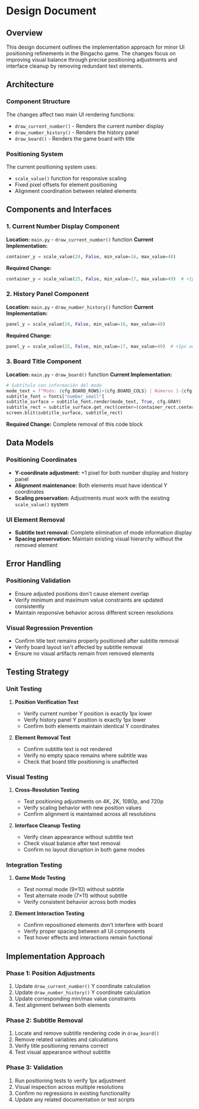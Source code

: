 # Design Document

## Overview

This design document outlines the implementation approach for minor UI positioning refinements in the Bingacho game. The changes focus on improving visual balance through precise positioning adjustments and interface cleanup by removing redundant text elements.

## Architecture

### Component Structure
The changes affect two main UI rendering functions:
- `draw_current_number()` - Renders the current number display
- `draw_number_history()` - Renders the history panel  
- `draw_board()` - Renders the game board with title

### Positioning System
The current positioning system uses:
- `scale_value()` function for responsive scaling
- Fixed pixel offsets for element positioning
- Alignment coordination between related elements

## Components and Interfaces

### 1. Current Number Display Component
**Location:** `main.py` - `draw_current_number()` function
**Current Implementation:**
```python
container_y = scale_value(24, False, min_value=16, max_value=48)
```
**Required Change:**
```python
container_y = scale_value(25, False, min_value=17, max_value=49)  # +1px adjustment
```

### 2. History Panel Component  
**Location:** `main.py` - `draw_number_history()` function
**Current Implementation:**
```python
panel_y = scale_value(24, False, min_value=16, max_value=48)
```
**Required Change:**
```python
panel_y = scale_value(25, False, min_value=17, max_value=49)  # +1px adjustment
```

### 3. Board Title Component
**Location:** `main.py` - `draw_board()` function
**Current Implementation:**
```python
# Subtítulo con información del modo
mode_text = f"Modo: {cfg.BOARD_ROWS}×{cfg.BOARD_COLS} | Números 1-{cfg.TOTAL_NUMBERS}"
subtitle_font = fonts["number_small"]
subtitle_surface = subtitle_font.render(mode_text, True, cfg.GRAY)
subtitle_rect = subtitle_surface.get_rect(center=(container_rect.centerx, title_y + scale_value(35, False, min_value=25, max_value=45)))
screen.blit(subtitle_surface, subtitle_rect)
```
**Required Change:** Complete removal of this code block

## Data Models

### Positioning Coordinates
- **Y-coordinate adjustment:** +1 pixel for both number display and history panel
- **Alignment maintenance:** Both elements must have identical Y coordinates
- **Scaling preservation:** Adjustments must work with the existing `scale_value()` system

### UI Element Removal
- **Subtitle text removal:** Complete elimination of mode information display
- **Spacing preservation:** Maintain existing visual hierarchy without the removed element

## Error Handling

### Positioning Validation
- Ensure adjusted positions don't cause element overlap
- Verify minimum and maximum value constraints are updated consistently
- Maintain responsive behavior across different screen resolutions

### Visual Regression Prevention
- Confirm title text remains properly positioned after subtitle removal
- Verify board layout isn't affected by subtitle removal
- Ensure no visual artifacts remain from removed elements

## Testing Strategy

### Unit Testing
1. **Position Verification Test**
   - Verify current number Y position is exactly 1px lower
   - Verify history panel Y position is exactly 1px lower
   - Confirm both elements maintain identical Y coordinates

2. **Element Removal Test**
   - Confirm subtitle text is not rendered
   - Verify no empty space remains where subtitle was
   - Check that board title positioning is unaffected

### Visual Testing
1. **Cross-Resolution Testing**
   - Test positioning adjustments on 4K, 2K, 1080p, and 720p
   - Verify scaling behavior with new position values
   - Confirm alignment is maintained across all resolutions

2. **Interface Cleanup Testing**
   - Verify clean appearance without subtitle text
   - Check visual balance after text removal
   - Confirm no layout disruption in both game modes

### Integration Testing
1. **Game Mode Testing**
   - Test normal mode (9×10) without subtitle
   - Test alternate mode (7×11) without subtitle
   - Verify consistent behavior across both modes

2. **Element Interaction Testing**
   - Confirm repositioned elements don't interfere with board
   - Verify proper spacing between all UI components
   - Test hover effects and interactions remain functional

## Implementation Approach

### Phase 1: Position Adjustments
1. Update `draw_current_number()` Y coordinate calculation
2. Update `draw_number_history()` Y coordinate calculation  
3. Update corresponding min/max value constraints
4. Test alignment between both elements

### Phase 2: Subtitle Removal
1. Locate and remove subtitle rendering code in `draw_board()`
2. Remove related variables and calculations
3. Verify title positioning remains correct
4. Test visual appearance without subtitle

### Phase 3: Validation
1. Run positioning tests to verify 1px adjustment
2. Visual inspection across multiple resolutions
3. Confirm no regressions in existing functionality
4. Update any related documentation or test scripts